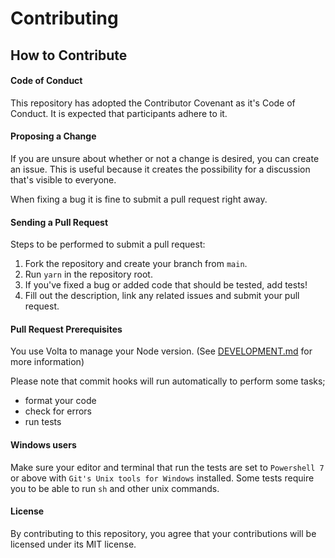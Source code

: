 # Contributing

## How to Contribute

#### Code of Conduct

This repository has adopted the Contributor Covenant as it's Code of Conduct. It is expected that
participants adhere to it.

#### Proposing a Change

If you are unsure about whether or not a change is desired, you can create an issue. This is useful
because it creates the possibility for a discussion that's visible to everyone.

When fixing a bug it is fine to submit a pull request right away.

#### Sending a Pull Request

Steps to be performed to submit a pull request:

1. Fork the repository and create your branch from `main`.
2. Run `yarn` in the repository root.
3. If you've fixed a bug or added code that should be tested, add tests!
4. Fill out the description, link any related issues and submit your pull request.

#### Pull Request Prerequisites

You use Volta to manage your Node version. (See [DEVELOPMENT.md](./DEVELOPMENT.md) for more
information)

Please note that commit hooks will run automatically to perform some tasks;

- format your code
- check for errors
- run tests

#### Windows users

Make sure your editor and terminal that run the tests are set to `Powershell 7` or above with
`Git's Unix tools for Windows` installed. Some tests require you to be able to run `sh` and other
unix commands.

#### License

By contributing to this repository, you agree that your contributions will be licensed under its MIT
license.
